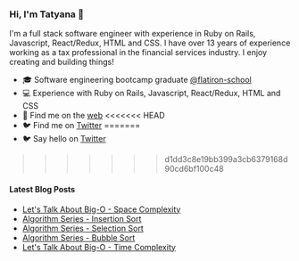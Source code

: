 ### Hi, I'm Tatyana 👋

<!--
**tcelovsky/tcelovsky** is a ✨ _special_ ✨ repository because its `README.md` (this file) appears on your GitHub profile.
-->

I'm a full stack software engineer with experience in Ruby on Rails, Javascript, React/Redux, HTML and CSS. I have over 13 years of experience working as a tax professional in the financial services industry. I enjoy creating and building things!

- 🎓 Software engineering bootcamp graduate [@flatiron-school](https://flatironschool.com/)
- :computer: Experience with Ruby on Rails, Javascript, React/Redux, HTML and CSS
- :pencil: Find me on the [web](https://www.tatyanacelovsky.com/)
<<<<<<< HEAD
- :bird: Find me on [Twitter](https://twitter.com/TatyanaCelovsky)
=======
- :bird: Say hello on [Twitter](https://twitter.com/TatyanaCelovsky)
>>>>>>> d1dd3c8e19bb399a3cb6379168d90cd6bf100c48

#### Latest Blog Posts

<!-- BLOG-POST-LIST:START -->
- [Let&#39;s Talk About Big-O - Space Complexity](http://tatyanacelovsky.com/let's_talk_about_big_o_space_complexity)
- [Algorithm Series - Insertion Sort](http://tatyanacelovsky.com/algorithm_series_-_insertion_sort)
- [Algorithm Series - Selection Sort](http://tatyanacelovsky.com/algorithm_series_-_selection_sort)
- [Algorithm Series - Bubble Sort](http://tatyanacelovsky.com/algorithm_series_-_bubble_sort)
- [Let&#39;s Talk About Big-O - Time Complexity](http://tatyanacelovsky.com/let's_talk_about_big_o)
<!-- BLOG-POST-LIST:END -->
